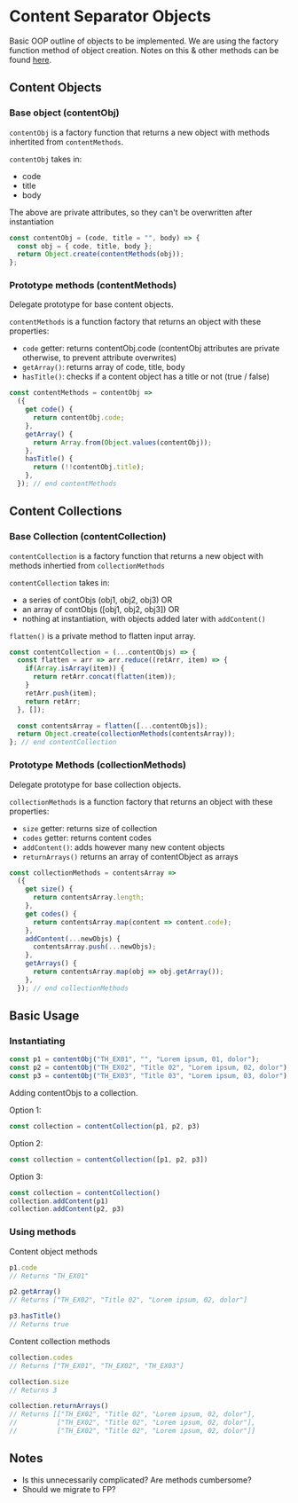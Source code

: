 # Content Separator Objects
Basic OOP outline of objects to be implemented. We are using the factory function method of object creation. Notes on this & other methods can be found [here](https://github.com/jtanadi/webTools/blob/master/contentSeparator/notes.md).

## Content Objects
### Base object (contentObj)
```contentObj``` is a factory function that returns a new object with methods inhertited from ```contentMethods```.

```contentObj``` takes in:
- code
- title
- body

The above are private attributes, so they can't be overwritten after instantiation

```javascript
const contentObj = (code, title = "", body) => {
  const obj = { code, title, body };
  return Object.create(contentMethods(obj));
};
```

### Prototype methods (contentMethods)
Delegate prototype for base content objects.

```contentMethods``` is a function factory that returns an object with these properties:
- ```code``` getter: returns contentObj.code (contentObj attributes are private otherwise, to prevent attribute overwrites)
- ```getArray()```: returns array of code, title, body
- ```hasTitle()```: checks if a content object has a title or not (true / false)

```javascript
const contentMethods = contentObj =>
  ({
    get code() {
      return contentObj.code;
    },
    getArray() {
      return Array.from(Object.values(contentObj));
    },
    hasTitle() {
      return (!!contentObj.title);
    },
  }); // end contentMethods
```

## Content Collections
### Base Collection (contentCollection)
```contentCollection``` is a factory function that returns a new object with methods inhertied from ```collectionMethods```

```contentCollection``` takes in:
- a series of contObjs (obj1, obj2, obj3)
OR
- an array of contObjs ([obj1, obj2, obj3])
OR
- nothing at instantiation, with objects added later with ```addContent()```

```flatten()``` is a private method to flatten input array.

```javascript
const contentCollection = (...contentObjs) => {
  const flatten = arr => arr.reduce((retArr, item) => {
    if(Array.isArray(item)) {
      return retArr.concat(flatten(item));
    }
    retArr.push(item);
    return retArr;
  }, []);

  const contentsArray = flatten([...contentObjs]);
  return Object.create(collectionMethods(contentsArray));
}; // end contentCollection
```

### Prototype Methods (collectionMethods)
Delegate prototype for base collection objects. 

```collectionMethods``` is a function factory that returns an object with these properties:
- ```size``` getter: returns size of collection
- ```codes``` getter: returns content codes
- ```addContent()```: adds however many new content objects
- ```returnArrays()``` returns an array of contentObject as arrays

```javascript
const collectionMethods = contentsArray =>
  ({
    get size() {
      return contentsArray.length;
    },
    get codes() {
      return contentsArray.map(content => content.code);
    },
    addContent(...newObjs) {
      contentsArray.push(...newObjs);
    },
    getArrays() {
      return contentsArray.map(obj => obj.getArray());
    },
  }); // end collectionMethods
```

## Basic Usage
### Instantiating
```javascript
const p1 = contentObj("TH_EX01", "", "Lorem ipsum, 01, dolor");
const p2 = contentObj("TH_EX02", "Title 02", "Lorem ipsum, 02, dolor");
const p3 = contentObj("TH_EX03", "Title 03", "Lorem ipsum, 03, dolor");
```

Adding contentObjs to a collection.

Option 1:
```javascript
const collection = contentCollection(p1, p2, p3)
```

Option 2:
```javascript
const collection = contentCollection([p1, p2, p3])
```

Option 3:
```javascript
const collection = contentCollection()
collection.addContent(p1)
collection.addContent(p2, p3)
```

### Using methods
Content object methods
```javascript
p1.code
// Returns "TH_EX01"

p2.getArray()
// Returns ["TH_EX02", "Title 02", "Lorem ipsum, 02, dolor"]

p3.hasTitle()
// Returns true
```

Content collection methods
```javascript
collection.codes
// Returns ["TH_EX01", "TH_EX02", "TH_EX03"]

collection.size
// Returns 3

collection.returnArrays()
// Returns [["TH_EX02", "Title 02", "Lorem ipsum, 02, dolor"],
//          ["TH_EX02", "Title 02", "Lorem ipsum, 02, dolor"],
//          ["TH_EX02", "Title 02", "Lorem ipsum, 02, dolor"]]
```

## Notes
- Is this unnecessarily complicated? Are methods cumbersome?
- Should we migrate to FP?